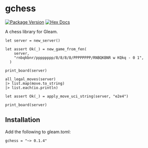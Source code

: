 # gchess
[![Package Version](https://img.shields.io/hexpm/v/gchess)](https://hex.pm/packages/gchess) [![Hex Docs](https://img.shields.io/badge/hex-docs-ffaff3)](https://hexdocs.pm/gchess/)

A chess library for Gleam.

```
let server = new_server()

let assert Ok(_) = new_game_from_fen(
    server,
    "rnbqkbnr/pppppppp/8/8/8/8/PPPPPPPP/RNBQKBNR w KQkq - 0 1",
  )

print_board(server)

all_legal_moves(server)
|> list.map(move.to_string)
|> list.each(io.println)

let assert Ok(_) = apply_move_uci_string(server, "e2e4")

print_board(server)
```

## Installation

Add the following to gleam.toml:

```
gchess = "~> 0.1.4"
```

